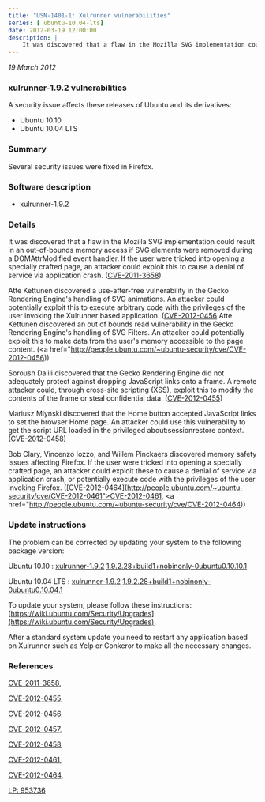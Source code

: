 ```yaml
---
title: "USN-1401-1: Xulrunner vulnerabilities"
series: [ ubuntu-10.04-lts]
date: 2012-03-19 12:00:00
description: |
    It was discovered that a flaw in the Mozilla SVG implementation could result in an out-of-bounds memory access if SVG elements were removed during a DOMAttrModified event handler. If the user were tricked into opening a specially crafted page, an attacker could exploit this to cause a denial of service via application crash. ([CVE-2011-3658](http://people.ubuntu.com/~ubuntu-security/cve/CVE-2011-3658))
--- 
```

 
 

*19 March 2012*

### xulrunner-1.9.2 vulnerabilities

A security issue affects these releases of Ubuntu and its derivatives:

* Ubuntu 10.10
* Ubuntu 10.04 LTS

### Summary

Several security issues were fixed in Firefox. 

### Software description

* xulrunner-1.9.2 

### Details

It was discovered that a flaw in the Mozilla SVG implementation could result in an out-of-bounds memory access if SVG elements were removed during a DOMAttrModified event handler. If the user were tricked into opening a specially crafted page, an attacker could exploit this to cause a denial of service via application crash. ([CVE-2011-3658](http://people.ubuntu.com/~ubuntu-security/cve/CVE-2011-3658))

Atte Kettunen discovered a use-after-free vulnerability in the Gecko Rendering Engine&#39;s handling of SVG animations. An attacker could potentially exploit this to execute arbitrary code with the privileges of the user invoking the Xulrunner based application. ([CVE-2012-0456](http://people.ubuntu.com/~ubuntu-security/cve/CVE-2012-0457">CVE-2012-0457</a>) Atte Kettunen discovered an out of bounds read vulnerability in the Gecko Rendering Engine&#39;s handling of SVG Filters. An attacker could potentially exploit this to make data from the user&#39;s memory accessible to the page content. (<a href="http://people.ubuntu.com/~ubuntu-security/cve/CVE-2012-0456))

Soroush Dalili discovered that the Gecko Rendering Engine did not adequately protect against dropping JavaScript links onto a frame. A remote attacker could, through cross-site scripting (XSS), exploit this to modify the contents of the frame or steal confidential data. ([CVE-2012-0455](http://people.ubuntu.com/~ubuntu-security/cve/CVE-2012-0455))

Mariusz Mlynski discovered that the Home button accepted JavaScript links to set the browser Home page. An attacker could use this vulnerability to get the script URL loaded in the privileged about:sessionrestore context. ([CVE-2012-0458](http://people.ubuntu.com/~ubuntu-security/cve/CVE-2012-0458))

Bob Clary, Vincenzo Iozzo, and Willem Pinckaers discovered memory safety issues affecting Firefox. If the user were tricked into opening a specially crafted page, an attacker could exploit these to cause a denial of service via application crash, or potentially execute code with the privileges of the user invoking Firefox. ([CVE-2012-0464](http://people.ubuntu.com/~ubuntu-security/cve/CVE-2012-0461">CVE-2012-0461</a>, <a href="http://people.ubuntu.com/~ubuntu-security/cve/CVE-2012-0464)) 

### Update instructions

The problem can be corrected by updating your system to the following package version:

Ubuntu 10.10
 : [xulrunner-1.9.2](https://launchpad.net/ubuntu/+source/xulrunner-1.9.2) <span> [1.9.2.28+build1+nobinonly-0ubuntu0.10.10.1](https://launchpad.net/ubuntu/+source/xulrunner-1.9.2/1.9.2.28+build1+nobinonly-0ubuntu0.10.10.1) </span> 

Ubuntu 10.04 LTS
 : [xulrunner-1.9.2](https://launchpad.net/ubuntu/+source/xulrunner-1.9.2) <span> [1.9.2.28+build1+nobinonly-0ubuntu0.10.04.1](https://launchpad.net/ubuntu/+source/xulrunner-1.9.2/1.9.2.28+build1+nobinonly-0ubuntu0.10.04.1) </span> 

To update your system, please follow these instructions: [https://wiki.ubuntu.com/Security/Upgrades](https://wiki.ubuntu.com/Security/Upgrades).

After a standard system update you need to restart any application based on Xulrunner such as Yelp or Conkeror to make all the necessary changes. 

### References

 
 [CVE-2011-3658](http://people.ubuntu.com/~ubuntu-security/cve/CVE-2011-3658), 

 [CVE-2012-0455](http://people.ubuntu.com/~ubuntu-security/cve/CVE-2012-0455), 

 [CVE-2012-0456](http://people.ubuntu.com/~ubuntu-security/cve/CVE-2012-0456), 

 [CVE-2012-0457](http://people.ubuntu.com/~ubuntu-security/cve/CVE-2012-0457), 

 [CVE-2012-0458](http://people.ubuntu.com/~ubuntu-security/cve/CVE-2012-0458), 

 [CVE-2012-0461](http://people.ubuntu.com/~ubuntu-security/cve/CVE-2012-0461), 

 [CVE-2012-0464](http://people.ubuntu.com/~ubuntu-security/cve/CVE-2012-0464), 

 [LP: 953736](https://launchpad.net/bugs/953736)
 

